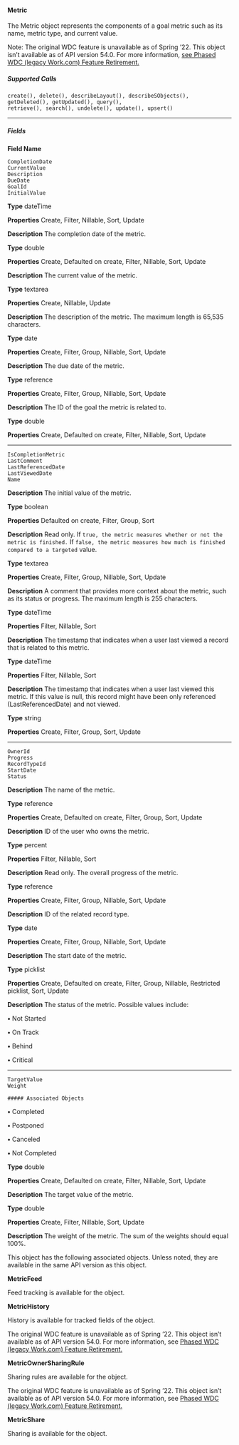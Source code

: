#### Metric

The Metric object represents the components of a goal metric such as its name, metric type, and current value.

Note: The original WDC feature is unavailable as of Spring ’22. This object isn’t available as of API version 54.0. For more information,
[see Phased WDC (legacy Work.com) Feature Retirement.](https://help.salesforce.com/s/articleView?id=000356306&type=1&language=en_US)

##### Supported Calls
```
create(), delete(), describeLayout(), describeSObjects(), getDeleted(), getUpdated(), query(),
retrieve(), search(), undelete(), update(), upsert()

```

-----

##### Fields

**Field Name**
```
CompletionDate
CurrentValue
Description
DueDate
GoalId
InitialValue

```

**Type**
dateTime

**Properties**
Create, Filter, Nillable, Sort, Update

**Description**
The completion date of the metric.

**Type**
double

**Properties**
Create, Defaulted on create, Filter, Nillable, Sort, Update

**Description**
The current value of the metric.

**Type**
textarea

**Properties**
Create, Nillable, Update

**Description**
The description of the metric. The maximum length is 65,535 characters.

**Type**
date

**Properties**
Create, Filter, Group, Nillable, Sort, Update

**Description**
The due date of the metric.

**Type**
reference

**Properties**
Create, Filter, Group, Nillable, Sort, Update

**Description**
The ID of the goal the metric is related to.

**Type**
double

**Properties**
Create, Defaulted on create, Filter, Nillable, Sort, Update


-----

```
IsCompletionMetric
LastComment
LastReferencedDate
LastViewedDate
Name

```

**Description**
The initial value of the metric.

**Type**
boolean

**Properties**
Defaulted on create, Filter, Group, Sort

**Description**
Read only. If `true, the metric measures whether or not the metric is finished.`
If `false, the metric measures how much is finished compared to a targeted`
value.

**Type**
textarea

**Properties**
Create, Filter, Group, Nillable, Sort, Update

**Description**
A comment that provides more context about the metric, such as its status or
progress. The maximum length is 255 characters.

**Type**
dateTime

**Properties**
Filter, Nillable, Sort

**Description**
The timestamp that indicates when a user last viewed a record that is related to
this metric.

**Type**
dateTime

**Properties**
Filter, Nillable, Sort

**Description**
The timestamp that indicates when a user last viewed this metric. If this value is
null, this record might have been only referenced (LastReferencedDate)
and not viewed.

**Type**
string

**Properties**
Create, Filter, Group, Sort, Update


-----

```
OwnerId
Progress
RecordTypeId
StartDate
Status

```

**Description**
The name of the metric.

**Type**
reference

**Properties**
Create, Defaulted on create, Filter, Group, Sort, Update

**Description**
ID of the user who owns the metric.

**Type**
percent

**Properties**
Filter, Nillable, Sort

**Description**
Read only. The overall progress of the metric.

**Type**
reference

**Properties**
Create, Filter, Group, Nillable, Sort, Update

**Description**
ID of the related record type.

**Type**
date

**Properties**
Create, Filter, Group, Nillable, Sort, Update

**Description**
The start date of the metric.

**Type**
picklist

**Properties**
Create, Defaulted on create, Filter, Group, Nillable, Restricted picklist, Sort, Update

**Description**
The status of the metric. Possible values include:

**•** Not Started

**•** On Track

**•** Behind

**•** Critical


-----

```
TargetValue
Weight

##### Associated Objects

```


**•** Completed

**•** Postponed

**•** Canceled

**•** Not Completed

**Type**
double

**Properties**
Create, Defaulted on create, Filter, Nillable, Sort, Update

**Description**
The target value of the metric.

**Type**
double

**Properties**
Create, Filter, Nillable, Sort, Update

**Description**
The weight of the metric. The sum of the weights should equal 100%.


This object has the following associated objects. Unless noted, they are available in the same API version as this object.

**MetricFeed**

Feed tracking is available for the object.

**MetricHistory**

History is available for tracked fields of the object.

The original WDC feature is unavailable as of Spring ’22. This object isn’t available as of API version 54.0. For more information, see
[Phased WDC (legacy Work.com) Feature Retirement.](https://help.salesforce.com/s/articleView?id=000356306&type=1&language=en_US)

**MetricOwnerSharingRule**

Sharing rules are available for the object.

The original WDC feature is unavailable as of Spring ’22. This object isn’t available as of API version 54.0. For more information, see
[Phased WDC (legacy Work.com) Feature Retirement.](https://help.salesforce.com/s/articleView?id=000356306&type=1&language=en_US)

**MetricShare**

Sharing is available for the object.
